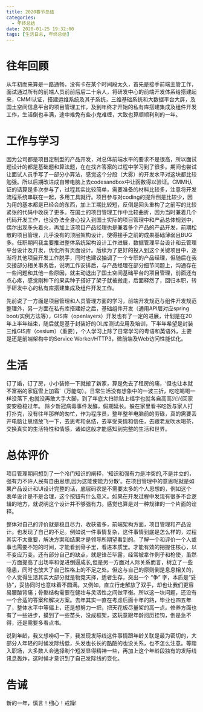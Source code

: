 ```yaml
---
title: 2020春节总结
categories:
  - 年终总结
date: 2020-01-25 19:32:00
tags: [生活日志, 年终总结]
---
```


# 往年回顾
从年初而来算是一路通畅，没有卡在某个时间段太久，首先是接手前端主管工作，面试通过所有的前端人员前前后后二十余人，将研发中心的前端开发体系给搭建起来，CMMI认证，搭建运维系统及其子系统，三维基础系统和大数据平台大屏，及国土空间信息平台的项目管理工作，及到年终才开始的私有库搭建集成及组件开发工作，生活倒也丰满，途中难免有些小鬼难缠，大致也算顺顺利利的一年。

# 工作与学习
因为公司都是项目定制型的产品开发，对总体前端水平的要求不是很高，所以面试题设计的都是基础题和算法题，在在找齐答案的过程中学习到了很多。期间也尝试让面试人员手写了一部分小算法，感觉这个分段（大雾）的开发水平对这块都比较勉强。所以后期改进成自带电脑上去codesandbox中让函数得以验证。CMMI认证的话算是多次参与了，过程其实比较简单，需要准备的材料比较多，注意将开发流程系统串联在一起，多用工具就行。项目参与对coding的提升倒是比较少，因为用的基本都是已经会的东西，加上工期比较短，反倒是回头重构了之前写的比较紧张的代码中收获了更多。在国土的项目管理工作中比较曲折，因为当时兼着几个代码开发工作，也没办法全身心投入到国土实际的项目管理中和产品总体规划中，偶尔出现多头着火，再加上该项目产品经理也是兼着多个产品的产品开发，前期松散的项目管理，几乎没有的顶层架构设计，使得接手之前的成果基础薄弱且BUG多。任职期间我主要推进整体系统架构设计工作进展，数据管理平台设计和云管理平台设计及开发，优化所有页面设计。后续为了更好的投入到这个关键项目中，逐渐将其他项目开发工作脱手，同时也建议抽调了一个专职的产品经理，但随后在我交接部分相关事务后，说明工作安排后，与产品经理在部分细节问题上，沟通存在一些问题和其他一些原因，就主动退出了国土空间基础平台的项目管理，前面还有点心疼，感觉刚种下的果实种子搭好了架子就被搬走，后面释然了，回归本职，转于研发中心的私有库搭建集成及组件开发工作。

先前说了一方面是项目管理和人员管理方面的学习，前端开发规范与组件开发规范整理外，另一方面在私有库搭建好之后，基础组件开发（通用API层对应spring boot/实例方法等），GIS库（openlayers）开发也有了一定的进展，计划是在20年上半年结束，随后就是基于封装好的OL库测试应用及培训，下半年希望是封装三维GIS库（cesium）（重要），个人学习上除了日常学习的粤语和英语外，主要是还是前端架构中的Service Worker/HTTP3，微前端及Web访问性能优化。

# 生活
订了婚，订了房，小小装修一下就搬了新家，算是免去了租房的痛，‘但也让本就不富裕的家庭雪上加霜’（万能句）。日常生活没有想象中的一波三折，吃吃喝喝一样没落下,也就没再敢大手大脚，到了年底大扫除贴上福字也就各自高高兴兴回家安安稳稳过年。
  除夕新冠病毒事件发酵，假期延长。躲在家里看书吃饭与家人打打扑克，没有往年那样的匆忙，作为程序员，整年整年电脑前的劳碌，真的需要丢开电脑让思绪放飞一下，去思考和总结，去享受亲情和信任，去跟老友吹水喝茶，交换真实的生活特性和情感，诸如这般才能感知到完整的生活和世界。


# 总体评价
项目管理期间想到了一个冷门知识的阐释，‘知识和强有力是冲突的,不是并立的，强有力不许人民有自由思想,因为这能使能力分散’。在项目管理中的意思呢就是如果产品设计和UI设计完整的话，底层码农是不需要太多的个人思想的，例如这个表单设计是不是合理，这个按钮有什么意义。如果在开发过程中发现有很多不合逻辑的地方，就说明这个设计并不够强有力。感觉也算是对一种规律的一个片面的诠释。

整体对自己的评价就是稳且尽力，收获蛮多，前端架构方面，项目管理和产品设计。也发现了自己的不足。例如说一件事情复杂，这件事情到底是怎么样的，过程其实不太重要，解决方案和结果才是领导所期望看到的。了解一个和评价一个人或事也需要不短的时间，才能看到骨子里，看进本质里。才能有效的把握住核心，以不变应万变。还有部分自己的缺点，就是锋芒毕露，经常被拿作例子和枪使，虽然一方面提高了出场率和促进倒逼成长,但是另一方面对人际关系而言，树立了一些隐患，同时也放大了自己性格上的不足之处。但这与自己的原则倒是息息相关的，个人觉得生活其实大部分就是物竞天择，适者生存，突出一个 “争” 字，本质是“妥协”，妥协同时也意味着不圆满。又例如，直立行走解放了双手，却也让我们更容易腰酸背痛；骨骼结构需要在健壮与灵活性之间做平衡。所以这一块问题，还没有一个合适的答案和解决方案。去年其实一直在考虑后面十年的路，毕业也四五年了，整体水平中等偏上，还是想努力一把，把天花板尽量架的高一点。修养方面也有了一些进步，摸到了一些苗头，没成框架，这玩意跟年龄阅历挂钩，倒是急不得，还是需要多看点书。

说到年龄，我又想唠叨一下，我发现发际线这件事情跟年龄关联是最为密切的，大部分人年轻的时候发际线低，头发也长长的酷酷的也没关系，也不怎么注意。等踏入职场，大多数人会选择剃个短发显得精神一些，再加上这个年龄段独有的发际线讯息轰炸，这时候才意识到了自己发际线的变化。

# 告诫
新的一年，慎言！细心！戒躁!    
